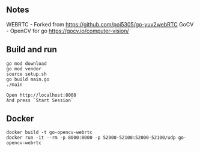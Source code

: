 ## Notes
WEBRTC - Forked from https://github.com/poi5305/go-yuv2webRTC
GoCV - OpenCV for go https://gocv.io/computer-vision/

## Build and run
```
go mod download
go mod vendor
source setup.sh
go build main.go
./main

Open http://localhost:8000
And press `Start Session`
```

## Docker
```
docker build -t go-opencv-webrtc
docker run -it --rm -p 8000:8000 -p 52000-52100:52000-52100/udp go-opencv-webrtc
```

